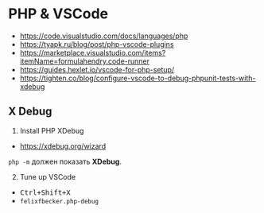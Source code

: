 # PHP & VSCode

- https://code.visualstudio.com/docs/languages/php
- https://tyapk.ru/blog/post/php-vscode-plugins
- https://marketplace.visualstudio.com/items?itemName=formulahendry.code-runner
- https://guides.hexlet.io/vscode-for-php-setup/
- https://tighten.co/blog/configure-vscode-to-debug-phpunit-tests-with-xdebug

## X Debug

1. Install PHP XDebug

- https://xdebug.org/wizard

`php -m` должен показать **XDebug**.

2. Tune up VSCode

- <kbd>Ctrl+Shift+X</kbd>
- `felixfbecker.php-debug`
